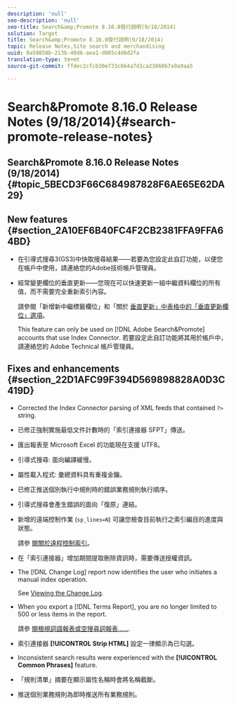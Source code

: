 ```yaml
---
description: 'null'
seo-description: 'null'
seo-title: Search&amp;Promote 8.16.0發行說明(9/18/2014)
solution: Target
title: Search&amp;Promote 8.16.0發行說明(9/18/2014)
topic: Release Notes,Site search and merchandising
uuid: 0a59858b-213b-40d6-aea1-d085c4d6d2fa
translation-type: tm+mt
source-git-commit: ffdec2cfcb30e733c664a7d1ca23868b7a9a9aa5

---
```



# Search&amp;Promote 8.16.0 Release Notes (9/18/2014){#search-promote-release-notes}

## Search&amp;Promote 8.16.0 Release Notes (9/18/2014) {#topic_5BECD3F66C684987828F6AE65E62DA29}

## New features {#section_2A10EF6B40FC4F2CB2381FFA9FFA64BD}

* 在引導式搜尋3(GS3)中快取搜尋結果——若要為您設定此自訂功能，以便您在帳戶中使用，請連絡您的Adobe技術帳戶管理員。
* 經常變更欄位的垂直更新——您現在可以快速更新一組中繼資料欄位的所有值，而不需要完全重新索引內容。

   請參閱「新增新中繼標籤欄位」和「關於 [垂直更新」中表格中的「垂直更新](../c-about-settings-menu/c-about-metadata-menu.md#task_6DF188C0FC7F4831A4444CA9AFA615E5)[欄位」選項](../c-about-index-menu/c-about-vertical-updates.md#concept_E65A70C9C2E04804BF24FBE1B3CAD899)。

   This feature can only be used on [!DNL Adobe Search&Promote] accounts that use Index Connector. 若要設定此自訂功能將其用於帳戶中，請連絡您的 Adobe Technical 帳戶管理員。

## Fixes and enhancements {#section_22D1AFC99F394D569898828A0D3C419D}

* Corrected the Index Connector parsing of XML feeds that contained `?>` string.
* 已修正強制實施最低文件計數時的「索引連接器 SFPT」傳送。
* 匯出報表至 Microsoft Excel 的功能現在支援 UTF8。
* 引導式搜尋: 面向編譯緩慢。
* 屬性載入程式: 彙總資料具有重複金鑰。
* 已修正推送個別執行中規則時的錯誤業務規則執行順序。
* 引導式搜尋會產生錯誤的面向「復原」連結。
* 新增的遠端控制作業 (`sp_lines=N`) 可讓您檢查目前執行之索引編目的進度與狀態。

   請參 [閱關於遠程控制索引](../c-about-index-menu/c-about-remote-control-for-indexing.md#concept_C79B322190E84106A434E5C6D4A4118F)。

* 在「索引連接器」增加期間提取刪除資訊時，需要傳送授權資訊。
* The [!DNL Change Log] report now identifies the user who initiates a manual index operation.

   See [Viewing the Change Log](../c-about-reports-menu/c-about-reports-menu.md#task_166F1156719F4B3D834BEA8E249C8057).

* When you export a [!DNL Terms Report], you are no longer limited to 500 or less items in the report.

   請參 [閱檢視詞語報表或空搜尋詞報表……](../c-about-reports-menu/c-about-reports-menu.md#task_53B7ED1582DD4B0E8376546A7AFC789A).

* 索引連接器 **[!UICONTROL Strip HTML]** 設定一律顯示為已勾選。
* Inconsistent search results were experienced with the **[!UICONTROL Common Phrases]** feature.
* 「規則清單」摘要在顯示屬性名稱時會將名稱截斷。
* 推送個別業務規則為即時推送所有業務規則。

